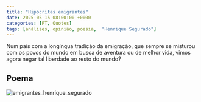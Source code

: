 ```yaml
---
title: "Hipócritas emigrantes"
date: 2025-05-15 08:00:00 +0000
categories: [PT, Quotes]
tags: [análises, opinião, poesia,  "Henrique Segurado"]
---
```


Num pais com a longínqua tradição da emigração, que sempre se misturou com os povos do mundo em busca de aventura ou de melhor vida, vimos agora negar tal liberdade ao resto do mundo?

## Poema

![emigrantes_henrique_segurado](/assets/images/emigrantes_henrique_segurado.jpg)

